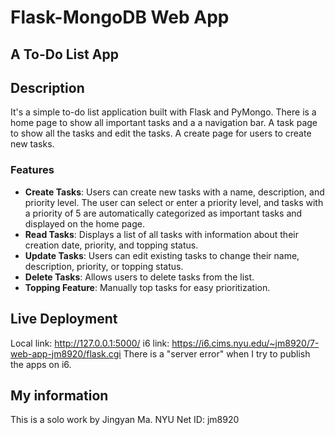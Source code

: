 # Flask-MongoDB Web App
## A To-Do List App

## Description
It's a simple to-do list application built with Flask and PyMongo.
There is a home page to show all important tasks and a a navigation bar.
A task page to show all the tasks and edit the tasks.
A create page for users to create new tasks.
### Features
- **Create Tasks**: Users can create new tasks with a name, description, and priority level. The user can select or enter a priority level, and tasks with a priority of 5 are automatically categorized as important tasks and displayed on the home page.
- **Read Tasks**: Displays a list of all tasks with information about their creation date, priority, and topping status.
- **Update Tasks**: Users can edit existing tasks to change their name, description, priority, or topping status.
- **Delete Tasks**: Allows users to delete tasks from the list.
- **Topping Feature**: Manually top tasks for easy prioritization.

## Live Deployment
Local link: http://127.0.0.1:5000/
i6 link: https://i6.cims.nyu.edu/~jm8920/7-web-app-jm8920/flask.cgi
There is a "server error" when I try to publish the apps on i6.

## My information
This is a solo work by Jingyan Ma.
NYU Net ID: jm8920

